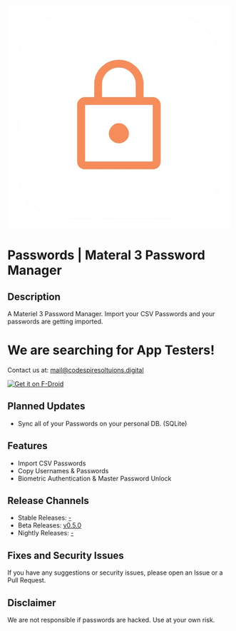 ![App Icon](https://github.com/CodeSpire-Solutions/Password-Manager-Materiel-3-Expressive/blob/main/fastlane/metadata/android/en-US/images/icon.png)

# Passwords | Materal 3 Password Manager
## Description
A Materiel 3 Password Manager. Import your CSV Passwords and your passwords are getting imported.

# We are searching for App Testers!
Contact us at: [mail@codespiresoltuions.digital](mailto:mail@codespiresolutions.digital)

<a href="https://f-droid.org/packages/org.css_apps_m3.password_manager">
    <img src="https://f-droid.org/badge/get-it-on.png"
    alt="Get it on F-Droid"
    height="80">
</a>

## Planned Updates
- Sync all of your Passwords on your personal DB. (SQLite)

## Features
- Import CSV Passwords
- Copy Usernames & Passwords
- Biometric Authentication & Master Password Unlock

## Release Channels
- Stable Releases: [-](#)
- Beta Releases: [v0.5.0](https://github.com/CodeSpire-Solutions/Password-Manager-Materiel-3-Expressive/releases/tag/0.5.0)
- Nightly Releases: [-](#)

## Fixes and Security Issues
If you have any suggestions or security issues, please open an Issue or a Pull Request.

## Disclaimer
We are not responsible if passwords are hacked. Use at your own risk.

